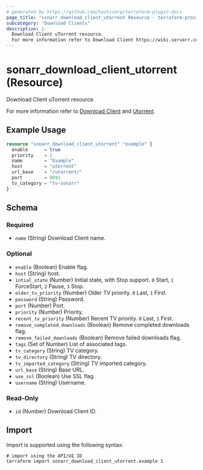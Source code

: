 ```yaml
---
# generated by https://github.com/hashicorp/terraform-plugin-docs
page_title: "sonarr_download_client_utorrent Resource - terraform-provider-sonarr"
subcategory: "Download Clients"
description: |-
  Download Client uTorrent resource.
  For more information refer to Download Client https://wiki.servarr.com/sonarr/settings#download-clients and Utorrent https://wiki.servarr.com/sonarr/supported#utorrent.
---
```


# sonarr_download_client_utorrent (Resource)

<!-- subcategory:Download Clients -->Download Client uTorrent resource.
For more information refer to [Download Client](https://wiki.servarr.com/sonarr/settings#download-clients) and [Utorrent](https://wiki.servarr.com/sonarr/supported#utorrent).

## Example Usage

```terraform
resource "sonarr_download_client_utorrent" "example" {
  enable      = true
  priority    = 1
  name        = "Example"
  host        = "utorrent"
  url_base    = "/utorrent/"
  port        = 9091
  tv_category = "tv-sonarr"
}
```

<!-- schema generated by tfplugindocs -->
## Schema

### Required

- `name` (String) Download Client name.

### Optional

- `enable` (Boolean) Enable flag.
- `host` (String) host.
- `intial_state` (Number) Initial state, with Stop support. `0` Start, `1` ForceStart, `2` Pause, `3` Stop.
- `older_tv_priority` (Number) Older TV priority. `0` Last, `1` First.
- `password` (String) Password.
- `port` (Number) Port.
- `priority` (Number) Priority.
- `recent_tv_priority` (Number) Recent TV priority. `0` Last, `1` First.
- `remove_completed_downloads` (Boolean) Remove completed downloads flag.
- `remove_failed_downloads` (Boolean) Remove failed downloads flag.
- `tags` (Set of Number) List of associated tags.
- `tv_category` (String) TV category.
- `tv_directory` (String) TV directory.
- `tv_imported_category` (String) TV imported category.
- `url_base` (String) Base URL.
- `use_ssl` (Boolean) Use SSL flag.
- `username` (String) Username.

### Read-Only

- `id` (Number) Download Client ID.

## Import

Import is supported using the following syntax:

```shell
# import using the API/UI ID
terraform import sonarr_download_client_utorrent.example 1
```
